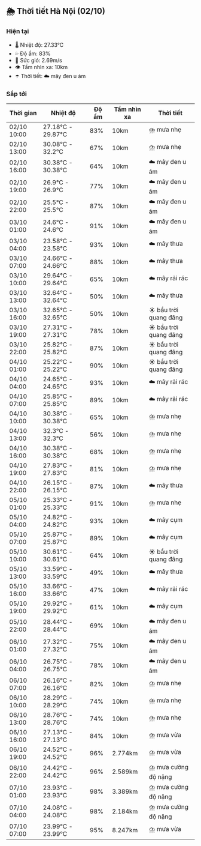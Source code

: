 ## 🌦️ Thời tiết Hà Nội (02/10)

### Hiện tại

- 🌡️ Nhiệt độ: 27.33℃
- 💦 Độ ẩm: 83%
- 💨 Sức gió: 2.69m/s
- 👁️ Tầm nhìn xa: 10km
- ☂️ Thời tiết: ☁️ mây đen u ám

### Sắp tới

| Thời gian | Nhiệt độ | Độ ẩm | Tầm nhìn xa | Thời tiết |
| --- | --- | --- | --- | --- |
| 02/10 10:00 | 27.18℃ - 29.87℃ | 83% | 10km | ⛈️ mưa nhẹ |
| 02/10 13:00 | 30.08℃ - 32.2℃ | 67% | 10km | ⛈️ mưa nhẹ |
| 02/10 16:00 | 30.38℃ - 30.38℃ | 64% | 10km | ☁️ mây đen u ám |
| 02/10 19:00 | 26.9℃ - 26.9℃ | 77% | 10km | ☁️ mây đen u ám |
| 02/10 22:00 | 25.5℃ - 25.5℃ | 87% | 10km | ☁️ mây đen u ám |
| 03/10 01:00 | 24.6℃ - 24.6℃ | 91% | 10km | ☁️ mây đen u ám |
| 03/10 04:00 | 23.58℃ - 23.58℃ | 93% | 10km | ☁️ mây thưa |
| 03/10 07:00 | 24.66℃ - 24.66℃ | 88% | 10km | ☁️ mây thưa |
| 03/10 10:00 | 29.64℃ - 29.64℃ | 65% | 10km | ☁️ mây rải rác |
| 03/10 13:00 | 32.64℃ - 32.64℃ | 50% | 10km | ☁️ mây thưa |
| 03/10 16:00 | 32.65℃ - 32.65℃ | 50% | 10km | ☀️ bầu trời quang đãng |
| 03/10 19:00 | 27.31℃ - 27.31℃ | 78% | 10km | ☀️ bầu trời quang đãng |
| 03/10 22:00 | 25.82℃ - 25.82℃ | 87% | 10km | ☀️ bầu trời quang đãng |
| 04/10 01:00 | 25.22℃ - 25.22℃ | 90% | 10km | ☀️ bầu trời quang đãng |
| 04/10 04:00 | 24.65℃ - 24.65℃ | 93% | 10km | ☁️ mây rải rác |
| 04/10 07:00 | 25.85℃ - 25.85℃ | 89% | 10km | ☁️ mây rải rác |
| 04/10 10:00 | 30.38℃ - 30.38℃ | 65% | 10km | ⛈️ mưa nhẹ |
| 04/10 13:00 | 32.3℃ - 32.3℃ | 56% | 10km | ⛈️ mưa nhẹ |
| 04/10 16:00 | 30.38℃ - 30.38℃ | 68% | 10km | ⛈️ mưa nhẹ |
| 04/10 19:00 | 27.83℃ - 27.83℃ | 81% | 10km | ⛈️ mưa nhẹ |
| 04/10 22:00 | 26.15℃ - 26.15℃ | 87% | 10km | ☁️ mây thưa |
| 05/10 01:00 | 25.33℃ - 25.33℃ | 91% | 10km | ⛈️ mưa nhẹ |
| 05/10 04:00 | 24.82℃ - 24.82℃ | 93% | 10km | ☁️ mây cụm |
| 05/10 07:00 | 25.87℃ - 25.87℃ | 89% | 10km | ☁️ mây cụm |
| 05/10 10:00 | 30.61℃ - 30.61℃ | 64% | 10km | ☀️ bầu trời quang đãng |
| 05/10 13:00 | 33.59℃ - 33.59℃ | 49% | 10km | ☁️ mây thưa |
| 05/10 16:00 | 33.66℃ - 33.66℃ | 47% | 10km | ☁️ mây rải rác |
| 05/10 19:00 | 29.92℃ - 29.92℃ | 61% | 10km | ☁️ mây cụm |
| 05/10 22:00 | 28.44℃ - 28.44℃ | 69% | 10km | ☁️ mây đen u ám |
| 06/10 01:00 | 27.32℃ - 27.32℃ | 75% | 10km | ☁️ mây đen u ám |
| 06/10 04:00 | 26.75℃ - 26.75℃ | 78% | 10km | ☁️ mây đen u ám |
| 06/10 07:00 | 26.16℃ - 26.16℃ | 82% | 10km | ⛈️ mưa nhẹ |
| 06/10 10:00 | 28.29℃ - 28.29℃ | 74% | 10km | ⛈️ mưa nhẹ |
| 06/10 13:00 | 28.76℃ - 28.76℃ | 74% | 10km | ⛈️ mưa nhẹ |
| 06/10 16:00 | 27.13℃ - 27.13℃ | 84% | 10km | ⛈️ mưa vừa |
| 06/10 19:00 | 24.52℃ - 24.52℃ | 96% | 2.774km | ⛈️ mưa vừa |
| 06/10 22:00 | 24.42℃ - 24.42℃ | 96% | 2.589km | ⛈️ mưa cường độ nặng |
| 07/10 01:00 | 23.93℃ - 23.93℃ | 98% | 3.389km | ⛈️ mưa cường độ nặng |
| 07/10 04:00 | 24.08℃ - 24.08℃ | 98% | 2.184km | ⛈️ mưa cường độ nặng |
| 07/10 07:00 | 23.99℃ - 23.99℃ | 95% | 8.247km | ⛈️ mưa vừa |
